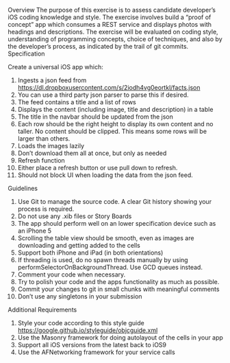 Overview
The purpose of this exercise is to assess candidate developer’s iOS coding knowledge and style. The exercise involves build a “proof of concept” app which consumes a REST service and displays photos with headings and descriptions. The exercise will be evaluated on coding style, understanding of programming concepts, choice of techniques, and also by the developer’s process, as indicated by the trail of git commits.
Specification

Create a universal iOS app which:
1. Ingests a json feed from https://dl.dropboxusercontent.com/s/2iodh4vg0eortkl/facts.json
2. You can use a third party json parser to parse this if desired.
3. The feed contains a title and a list of rows
4. Displays the content (including image, title and description) in a table
5. The title in the navbar should be updated from the json
6. Each row should be the right height to display its own content and no taller. No content should be clipped.
This means some rows will be larger than others.
7. Loads the images lazily
8. Don’t download them all at once, but only as needed
9. Refresh function
10. Either place a refresh button or use pull down to refresh.
11. Should not block UI when loading the data from the json feed.

Guidelines
1. Use Git to manage the source code. A clear Git history showing your process is required.
2. Do not use any .xib files or Story Boards
3. The app should perform well on an lower specification device such as an iPhone 5
4. Scrolling the table view should be smooth, even as images are downloading and getting added to the cells
5. Support both iPhone and iPad (in both orientations)
6. If threading is used, do no spawn threads manually by using performSelectorOnBackgroundThread. Use GCD queues instead.
7. Comment your code when necessary.
8. Try to polish your code and the apps functionality as much as possible.
9. Commit your changes to git in small chunks with meaningful comments
10. Don’t use any singletons in your submission

Additional Requirements
1. Style your code according to this style guide https://google.github.io/styleguide/objcguide.xml
2. Use the Masonry framework for doing autolayout of the cells in your app
3. Support all iOS versions from the latest back to iOS9
4. Use the AFNetworking framework for your service calls
